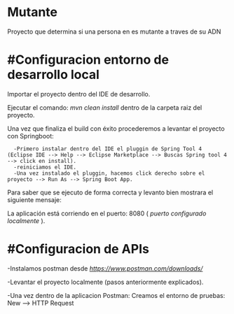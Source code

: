 # Mutante
Proyecto que determina si una persona en es mutante a traves de su ADN

<h1> #Configuracion entorno de desarrollo local </h1>

Importar el proyecto dentro del IDE de desarrollo.

Ejecutar el comando: <em> mvn clean install </em> dentro de la carpeta raiz del proyecto.

Una vez que finaliza el build con éxito procederemos a levantar el proyecto con Springboot:

      -Primero instalar dentro del IDE el pluggin de Spring Tool 4 (Eclipse IDE --> Help --> Eclipse Marketplace --> Buscas Spring tool 4 --> click en install).
      -reiniciamos el IDE.
      -Una vez instalado el pluggin, hacemos click derecho sobre el proyecto --> Run As --> Spring Boot App.

Para saber que se ejecuto de forma correcta y levanto bien mostrara el siguiente mensaje:

La aplicación está corriendo en el puerto: 8080 ( <em> puerto configurado localmente </em>).

<h1> #Configuracion de APIs </h1>

-Instalamos postman desde <em> https://www.postman.com/downloads/ </em>

-Levantar el proyecto localmente (pasos anteriormente explicados).

-Una vez dentro de la aplicacion Postman: 
    Creamos el entorno de pruebas:  New --> HTTP Request

 




